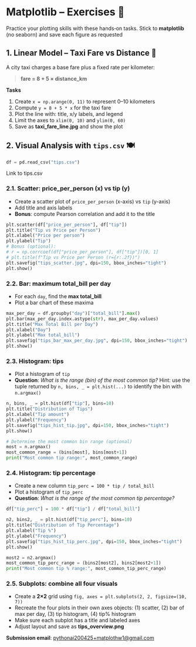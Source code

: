 # Matplotlib – Exercises 🎯

Practice your plotting skills with these hands‑on tasks. Stick to **matplotlib** (no seaborn) and save each figure as requested

## 1. Linear Model – Taxi Fare vs Distance 🚕

A city taxi charges a base fare plus a fixed rate per kilometer:

> **fare = 8 + 5 × distance_km**

**Tasks**

1. Create `x = np.arange(0, 11)` to represent 0–10 kilometers
2. Compute `y = 8 + 5 * x` for the taxi fare
3. Plot the line with: title, x/y labels, and legend
4. Limit the axes to `xlim(0, 10)` and `ylim(0, 60)`
5. Save as **taxi_fare_line.jpg** and show the plot

## 2. Visual Analysis with `tips.csv` 🍽️

```python
df = pd.read_csv("tips.csv")
```

Link to  <a hef="csv/tips.cvs">tips.csv</a>

### 2.1. Scatter: price_per_person (x) vs tip (y)

* Create a scatter plot of `price_per_person` (x-axis) vs `tip` (y-axis)
* Add title and axis labels
* **Bonus**: compute Pearson correlation and add it to the title

```python
plt.scatter(df["price_per_person"], df["tip"])
plt.title("Tip vs Price per Person")
plt.xlabel("Price per person")
plt.ylabel("Tip")
# Bonus (optional):
# r = np.corrcoef(df["price_per_person"], df["tip"])[0, 1]
# plt.title(f"Tip vs Price per Person (r={r:.2f})")
plt.savefig("tips_scatter.jpg", dpi=150, bbox_inches="tight")
plt.show()
```

### 2.2. Bar: maximum total_bill per day

* For each `day`, find the **max total_bill**
* Plot a bar chart of these maxima

```python
max_per_day = df.groupby("day")["total_bill"].max()
plt.bar(max_per_day.index.astype(str), max_per_day.values)
plt.title("Max Total Bill per Day")
plt.xlabel("Day")
plt.ylabel("Max total_bill")
plt.savefig("tips_bar_max_per_day.jpg", dpi=150, bbox_inches="tight")
plt.show()
```

### 2.3. Histogram: tips

* Plot a histogram of `tip`
* **Question**: *What is the range (bin) of the most common tip?*
  Hint: use the tuple returned by `n, bins, _ = plt.hist(...)` to identify the bin with `n.argmax()`

```python
n, bins, _ = plt.hist(df["tip"], bins=10)
plt.title("Distribution of Tips")
plt.xlabel("Tip amount")
plt.ylabel("Frequency")
plt.savefig("tips_hist_tip.jpg", dpi=150, bbox_inches="tight")
plt.show()

# Determine the most common bin range (optional)
most = n.argmax()
most_common_range = (bins[most], bins[most+1])
print("Most common tip range:", most_common_range)
```

### 2.4. Histogram: tip percentage

* Create a new column `tip_perc = 100 * tip / total_bill`
* Plot a histogram of `tip_perc`
* **Question**: *What is the range of the most common tip percentage?*

```python
df["tip_perc"] = 100 * df["tip"] / df["total_bill"]

n2, bins2, _ = plt.hist(df["tip_perc"], bins=10)
plt.title("Distribution of Tip Percentage")
plt.xlabel("Tip %")
plt.ylabel("Frequency")
plt.savefig("tips_hist_tip_perc.jpg", dpi=150, bbox_inches="tight")
plt.show()

most2 = n2.argmax()
most_common_tip_perc_range = (bins2[most2], bins2[most2+1])
print("Most common tip % range:", most_common_tip_perc_range)
```

### 2.5. Subplots: combine all four visuals

* Create a **2×2** grid using `fig, axes = plt.subplots(2, 2, figsize=(10, 7))`
* Recreate the four plots in their own axes objects:
  (1) scatter, (2) bar of max per day, (3) tip histogram, (4) tip% histogram
* Make sure each subplot has a title and labeled axes
* Adjust layout and save as **tips_overview.png**

**Submission email**: [pythonai200425+matplothw1@gmail.com](mailto:pythonai200425+matplothw1@gmail.com)